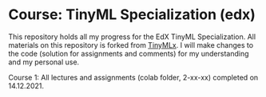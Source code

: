 # Course: TinyML Specialization (edx)
This repository holds all my progress for the EdX TinyML Specialization. All materials on this repository is forked from [TinyMLx](https://github.com/tinyMLx/courseware/tree/master/edX). 
I will make changes to the code (solution for assignments and comments) for my understanding and my personal use.

Course 1: All lectures and assignments (colab folder, 2-xx-xx) completed on 14.12.2021. 
